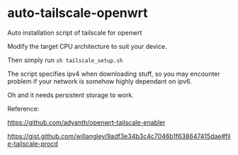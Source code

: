 # auto-tailscale-openwrt
Auto installation script of tailscale for openwrt

Modify the target CPU architecture to suit your device.

Then simply run `sh tailscale_setup.sh`

The script specifies ipv4 when downloading stuff, so you may encounter problem if your network is somehow highly dependant on ipv6.

Oh and it needs persistent storage to work.

Reference:

https://github.com/adyanth/openwrt-tailscale-enabler

https://gist.github.com/willangley/9adf3e34b3c4c7046b1f638647415dae#file-tailscale-procd
